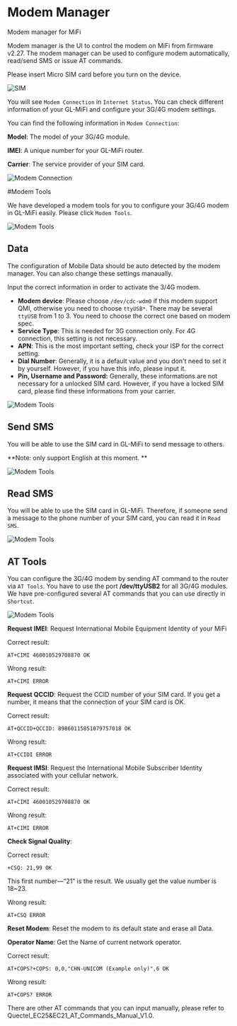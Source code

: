 # Modem Manager 

Modem manager for MiFi

Modem manager is the UI to control the modem on MiFi from firmware v2.27. The modem manager can be used to configure modem automatically, read/send SMS or issue AT commands.



Please insert Micro SIM card before you turn on the device.

![SIM](https://static.gl-inet.com/docs/router/en/2/setup/src/modem_manager/insert.jpg)



You will see `Modem Connection` in `Internet Status`. You can check different information of your GL-MiFi and configure your 3G/4G modem settings.

You can find the following information in `Modem Connection`:

**Model**: The model of your 3G/4G module.

**IMEI**: A unique number for your GL-MiFi router.

**Carrier**: The service provider of your SIM card.

![Modem Connection](https://static.gl-inet.com/docs/router/en/2/setup/src/modem_manager/modem_connection.jpg)



#Modem Tools

We have developed a modem tools for you to configure your 3G/4G modem in GL-MiFi easily. Please click `Modem Tools`.

![Modem Tools](https://static.gl-inet.com/docs/router/en/2/setup/src/modem_manager/modem_connection.jpg)



## Data

The configuration of Mobile Data should be auto detected by the modem manager. You can also change these settings manaually.

Input the correct information in order to activate the 3/4G modem.

- **Modem device**: Please choose `/dev/cdc-wdm0` if this modem support QMI, otherwise you need to choose `ttyUSB*`. There may be several `ttyUSB` from 1 to 3. You need to choose the correct one based on modem spec.
- **Service Type**: This is needed for 3G connection only. For 4G connection, this setting is not necessary.
- **APN**: This is the most important setting, check your ISP for the correct setting.
- **Dial Number**: Generally, it is a default value and you don't need to set it by yourself. However, if you have this info, please input it.
- **Pin, Username and Password:** Generally, these informations are not necessary for a unlocked SIM card. However, if you have a locked SIM card, please find these informations from your carrier.

![Modem Tools](https://static.gl-inet.com/docs/router/en/2/setup/src/modem_manager/modem_tool1.jpg)



## Send SMS

You will be able to use the SIM card in GL-MiFi to send message to others. 

**Note: only support English at this moment. ** 

![Modem Tools](https://static.gl-inet.com/docs/router/en/2/setup/src/modem_manager/send_message.jpg)



## Read SMS

You will be able to use the SIM card in GL-MiFi. Therefore, if someone send a message to the phone number of your SIM card, you can read it in `Read SMS`.

![Modem Tools](https://static.gl-inet.com/docs/router/en/2/setup/src/modem_manager/read_message.jpg)



## AT Tools

You can configure the 3G/4G modem by sending AT command to the router via `AT Tools`. You have to use the port **/dev/ttyUSB2** for all 3G/4G modules. We have pre-configured several AT commands that you can use directly in `Shortcut`.

![Modem Tools](https://static.gl-inet.com/docs/router/en/2/setup/src/modem_manager/at.jpg)



**Request IMEI**: Request International Mobile Equipment Identity of your MiFi

Correct result:

```
AT+CIMI 460010529708870 OK
```

Wrong result:

```
AT+CIMI ERROR
```



**Request QCCID**: Request the CCID number of your SIM card. If you get a number, it means that the connection of your SIM card is OK.

Correct result:

```
AT+QCCID+QCCID: 89860115851079757018 OK
```

Wrong result:

```
AT+CCIDI ERROR
```



**Request IMSI**: Request the International Mobile Subscriber Identity associated with your cellular network.

Correct result:

```
AT+CIMI 460010529708870 OK
```

Wrong result:

```
AT+CIMI ERROR
```



**Check Signal Quality**:

Correct result:

```
+CSQ: 21,99 OK 
```

This first number—“21” is the result. We usually get the value number is 18~23.

Wrong result:

```
AT+CSQ ERROR
```



**Reset Modem**: Reset the modem to its default state and erase all Data.

**Operator Name**: Get the Name of current network operator.

Correct result:

```
AT+COPS?+COPS: 0,0,"CHN-UNICOM (Example only)",6 OK
```

Wrong result:

```
AT+COPS? ERROR
```



There are other AT commands that you can input manually, please refer to Quectel_EC25&EC21_AT_Commands_Manual_V1.0.
